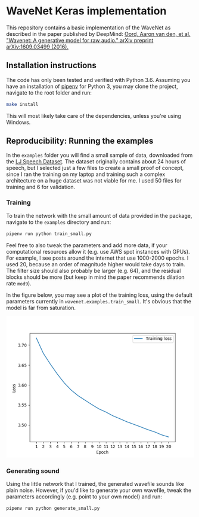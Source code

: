 # WaveNet Keras implementation

This repository contains a basic implementation of the WaveNet as described in the paper published by DeepMind: [Oord, Aaron van den, et al. "Wavenet: A generative model for raw audio." arXiv preprint arXiv:1609.03499 (2016).](https://arxiv.org/pdf/1609.03499.pdf)

## Installation instructions

The code has only been tested and verified with Python 3.6. Assuming you have an installation of [pipenv](https://docs.pipenv.org/) for Python 3, you may clone the project, navigate to the root folder and run:

```bash
make install
```

This will most likely take care of the dependencies, unless you're using Windows.

## Reproducibility: Running the examples

In the `examples` folder you will find a small sample of data, downloaded from the [LJ Speech Dataset](https://keithito.com/LJ-Speech-Dataset/). The dataset originally contains about 24 hours of speech, but I selected just a few files to create a small proof of concept, since I ran the training on my laptop and training such a complex architecture on a huge dataset was not viable for me. I used 50 files for training and 6 for validation.

### Training

To train the network with the small amount of data provided in the package, navigate to the `examples` directory and run:

```bash
pipenv run python train_small.py
```

Feel free to also tweak the parameters and add more data, if your computational resources allow it (e.g. use AWS spot instances with GPUs). For example, I see posts around the internet that use 1000-2000 epochs. I used 20, because an order of magnitude higher would take days to train. The filter size should also probably be larger (e.g. 64), and the residual blocks should be more (but keep in mind the paper recommends dilation rate `mod9`).

In the figure below, you may see a plot of the training loss, using the default parameters currently in `wavenet.examples.train_small`. It's obvious that the model is far from saturation.

![Training Loss](wavenet/examples/training_loss.png)


### Generating sound

Using the little network that I trained, the generated wavefile sounds like plain noise. However, if you'd like to generate your own wavefile, tweak the parameters accordingly (e.g. point to your own model) and run:

```bash
pipenv run python generate_small.py
```
